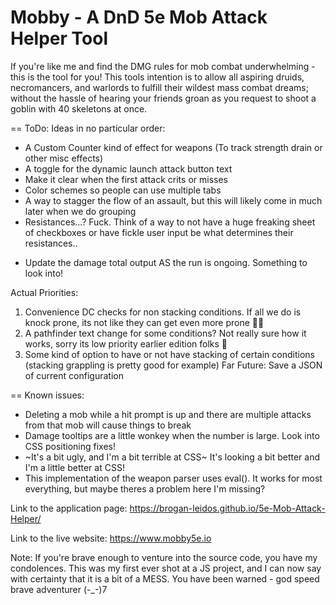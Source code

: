 # Mobby - A DnD 5e Mob Attack Helper Tool
If you're like me and find the DMG rules for mob combat underwhelming - this is the tool for you!
This tools intention is to allow all aspiring druids, necromancers, and warlords to fulfill their wildest mass combat dreams; without the hassle of hearing your friends groan as you request to shoot a goblin with 40 skeletons at once.

== ToDo:
Ideas in no particular order:
  - A Custom Counter kind of effect for weapons (To track strength drain or other misc effects)
  - A toggle for the dynamic launch attack button text
  - Make it clear when the first attack crits or misses
  - Color schemes so people can use multiple tabs
  - A way to stagger the flow of an assault, but this will likely come in much later when we do grouping
  - Resistances...? Fuck. Think of a way to not have a huge freaking sheet of checkboxes or have fickle user input be what determines their resistances..
  
  + Update the damage total output AS the run is ongoing. Something to look into!

Actual Priorities:
  1. Convenience DC checks for non stacking conditions. If all we do is knock prone, its not like they can get even more prone 🤷‍♀️
  2. A pathfinder text change for some conditions? Not really sure how it works, sorry its low priority earlier edition folks 🙏
  3. Some kind of option to have or not have stacking of certain conditions (stacking grappling is pretty good for example)
  Far Future: Save a JSON of current configuration

== Known issues:
  - Deleting a mob while a hit prompt is up and there are multiple attacks from that mob will cause things to break
  - Damage tooltips are a little wonkey when the number is large. Look into CSS positioning fixes!
  - ~It's a bit ugly, and I'm a bit terrible at CSS~ It's looking a bit better and I'm a little better at CSS!
  - This implementation of the weapon parser uses eval(). It works for most everything, but maybe theres a problem here I'm missing?




Link to the application page:
https://brogan-leidos.github.io/5e-Mob-Attack-Helper/

Link to the live website:
https://www.mobby5e.io


Note: If you're brave enough to venture into the source code, you have my condolences. This was my first ever shot at a JS project, and I can now say with certainty that it is a bit of a MESS. You have been warned - god speed brave adventurer (-_-)7
